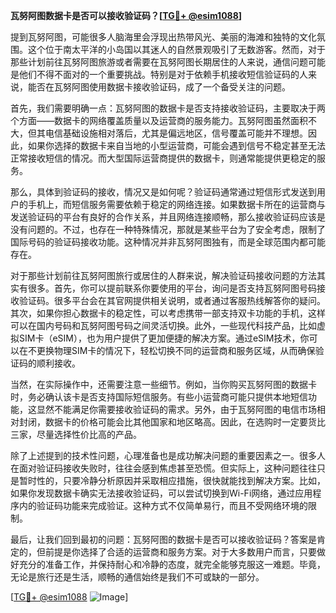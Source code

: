 **瓦努阿图数据卡是否可以接收验证码？[[TG💪+ @esim1088](https://t.me/s/esim1088)]**

提到瓦努阿图，可能很多人脑海里会浮现出热带风光、美丽的海滩和独特的文化氛围。这个位于南太平洋的小岛国以其迷人的自然景观吸引了无数游客。然而，对于那些计划前往瓦努阿图旅游或者需要在瓦努阿图长期居住的人来说，通信问题可能是他们不得不面对的一个重要挑战。特别是对于依赖手机接收短信验证码的人来说，能否在瓦努阿图使用数据卡接收验证码，成了一个备受关注的问题。

首先，我们需要明确一点：瓦努阿图的数据卡是否支持接收验证码，主要取决于两个方面——数据卡的网络覆盖质量以及运营商的服务能力。瓦努阿图虽然面积不大，但其电信基础设施相对落后，尤其是偏远地区，信号覆盖可能并不理想。因此，如果你选择的数据卡来自当地的小型运营商，可能会遇到信号不稳定甚至无法正常接收短信的情况。而大型国际运营商提供的数据卡，则通常能提供更稳定的服务。

那么，具体到验证码的接收，情况又是如何呢？验证码通常通过短信形式发送到用户的手机上，而短信服务需要依赖于稳定的网络连接。如果数据卡所在的运营商与发送验证码的平台有良好的合作关系，并且网络连接顺畅，那么接收验证码应该是没有问题的。不过，也存在一种特殊情况，那就是某些平台为了安全考虑，限制了国际号码的验证码接收功能。这种情况并非瓦努阿图独有，而是全球范围内都可能存在。

对于那些计划前往瓦努阿图旅行或居住的人群来说，解决验证码接收问题的方法其实有很多。首先，你可以提前联系你要使用的平台，询问是否支持瓦努阿图号码接收验证码。很多平台会在其官网提供相关说明，或者通过客服热线解答你的疑问。其次，如果你担心数据卡的稳定性，可以考虑携带一部支持双卡功能的手机，这样可以在国内号码和瓦努阿图号码之间灵活切换。此外，一些现代科技产品，比如虚拟SIM卡（eSIM），也为用户提供了更加便捷的解决方案。通过eSIM技术，你可以在不更换物理SIM卡的情况下，轻松切换不同的运营商和服务区域，从而确保验证码的顺利接收。

当然，在实际操作中，还需要注意一些细节。例如，当你购买瓦努阿图的数据卡时，务必确认该卡是否支持国际短信服务。有些小运营商可能只提供本地短信功能，这显然不能满足你需要接收验证码的需求。另外，由于瓦努阿图的电信市场相对封闭，数据卡的价格可能会比其他国家和地区略高。因此，在选购时一定要货比三家，尽量选择性价比高的产品。

除了上述提到的技术性问题，心理准备也是成功解决问题的重要因素之一。很多人在面对验证码接收失败时，往往会感到焦虑甚至恐慌。但实际上，这种问题往往只是暂时性的，只要冷静分析原因并采取相应措施，很快就能找到解决方案。比如，如果你发现数据卡确实无法接收验证码，可以尝试切换到Wi-Fi网络，通过应用程序内的验证码功能来完成验证。这种方式不仅简单易行，而且不受网络环境的限制。

最后，让我们回到最初的问题：瓦努阿图的数据卡是否可以接收验证码？答案是肯定的，但前提是你选择了合适的运营商和服务方案。对于大多数用户而言，只要做好充分的准备工作，并保持耐心和冷静的态度，就完全能够克服这一难题。毕竟，无论是旅行还是生活，顺畅的通信始终是我们不可或缺的一部分。

[[TG💪+ @esim1088](https://t.me/s/esim1088) ![Image](https://i.postimg.cc/4NQfJmqS/Snipaste-2025-05-13-00-14-12.png)]